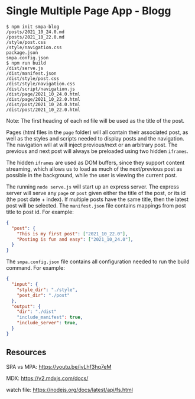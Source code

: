 # Single Multiple Page App - Blogg

```shell
$ npm init smpa-blog
/posts/2021_10_24.0.md
/posts/2021_10_22.0.md
/style/post.css
/style/navigation.css
package.json
smpa.config.json
$ npm run build
/dist/serve.js
/dist/manifest.json
/dist/style/post.css
/dist/style/navigation.css
/dist/script/navigation.js
/dist/page/2021_10_24.0.html
/dist/page/2021_10_22.0.html
/dist/post/2021_10_24.0.html
/dist/post/2021_10_22.0.html
```

Note: The first heading of each `md` file will be used as the title of the post.

Pages (html files in the `page` folder) will all contain their associated post, as well as the styles and scripts needed to display posts and the navigation.
The navigation will at will inject previous/next or an arbitrary post. The previous and next post will always be preloaded using two hidden `iframes`. 

The hidden `iframes` are used as DOM buffers, since they support content streaming, which allows us to load as much of the next/previous post as possible in the background, while the user is viewing the current post.

The running `node serve.js` will start up an express server. The express server will serve any `page` or `post` given either the title of the post, 
or its id (the post date + index). If multiple posts have the same title, then the latest post will be selected.
The `manifest.json` file contains mappings from post title to post id.
For example:

```json
{
  "post": {
    "This is my first post": ["2021_10_22.0"],
    "Posting is fun and easy": ["2021_10_24.0"],
  }
}
```


The `smpa.config.json` file contains all configuration needed to run the build command.
For example:

```json
{
  "input": {
    "style_dir": "./style",
    "post_dir": "./post"
  },
  "output": {
    "dir": "./dist"
    "include_manifest": true,
    "include_server": true,
  }
}
```


## Resources

SPA vs MPA: https://youtu.be/ivLhf3hq7eM

MDX: https://v2.mdxjs.com/docs/

watch file: https://nodejs.org/docs/latest/api/fs.html
